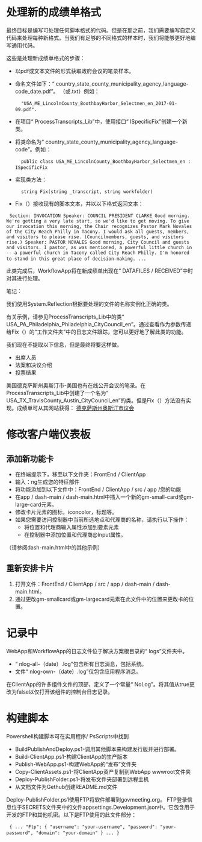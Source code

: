 <h1>处理新的成绩单格式</h1>
<p>最终目标是编写可处理任何脚本格式的代码。但是在那之前，我们需要编写自定义代码来处理每种新格式。当我们有足够的不同格式的样本时，我们将能够更好地编写通用代码。 </p>

<p>这些是处理新成绩单格式的步骤： </p>

<ul>
<li>
<p>以pdf或文本文件的形式获取政府会议的笔录样本。 </p>
</li>
<li>
<p>命名文件如下：“ country_state_county_municipality_agency_language-code_date.pdf”。 （或.txt）例如： </p>
<pre> <code> "USA_ME_LincolnCounty_BoothbayHarbor_Selectmen_en_2017-01-09.pdf".</code> </pre></li>
<li>
<p>在项目“ ProcessTranscripts_Lib”中，使用接口“ ISpecificFix”创建一个新类。 </p>
</li>
<li>
<p>将类命名为“ country_state_county_municipality_agency_language-code”。例如： </p>
<pre> <code> public class USA_ME_LincolnCounty_BoothbayHarbor_Selectmen_en : ISpecificFix</code> </pre></li>
<li>
<p>实现类方法： </p>
<pre> <code> string Fix(string _transcript, string workfolder)</code> </pre></li>
<li>
<p> Fix（）接收现有的脚本文本，并以以下格式返回文本： </p>
</li>
</ul><pre> <code>Section: INVOCATION Speaker: COUNCIL PRESIDENT CLARKE Good morning. We&#39;re getting a very late start, so we&#39;d like to get moving. To give our invocation this morning, the Chair recognizes Pastor Mark Novales of the City Reach Philly in Tacony. I would ask all guests, members, and visitors to please rise. (Councilmembers, guests, and visitors rise.) Speaker: PASTOR NOVALES Good morning, City Council and guests and visitors. I pastor, as was mentioned, a powerful little church in -- a powerful church in Tacony called City Reach Philly. I&#39;m honored to stand in this great place of decision-making. ...</code> </pre>
<p>此类完成后，WorkflowApp将在新成绩单出现在“ DATAFILES / RECEIVED”中时对其进行处理。 </p>

<p>笔记： </p>

<p>我们使用System.Reflection根据要处理的文件的名称实例化正确的类。 </p>

<p>有关示例，请参见ProcessTranscripts_Lib中的类“ USA_PA_Philadelphia_Philadelphia_CityCouncil_en”。通过查看作为参数传递给Fix（）的“工作文件夹”中的日志文件跟踪，您可以更好地了解此类的功能。 </p>

<p>我们现在不提取以下信息，但是最终将要这样做。 </p>

<ul>
<li>出席人员</li>
<li>法案和决议介绍</li>
<li>投票结果</li>
</ul>
<p>美国德克萨斯州奥斯汀市-美国也有在线公开会议的笔录。在ProcessTranscripts_Lib中创建了一个名为“ USA_TX_TravisCounty_Austin_CityCouncil_en”的类。但是Fix（）方法没有实现。成绩单可从其网站获得： <a href="https://www.austintexas.gov/department/city-council/council/council_meeting_info_center.htm">德克萨斯州奥斯汀市议会</a> </p>
<h1>修改客户端仪表板</h1><h2>添加新功能卡</h2>
<ul>
<li>在终端提示下，移至以下文件夹：FrontEnd / ClientApp </li>
<li>输入：ng生成您的特征部件</li>
<li>将功能添加到以下文件中：FrontEnd / ClientApp / src / app /您的功能</li>
<li>在app / dash-main / dash-main.html中插入一个新的gm-small-card或gm-large-card元素。 </li>
<li>修改卡片元素的图标，iconcolor，标题等。 </li>
<li>如果您需要访问控制器中当前所选地点和代理商的名称，请执行以下操作： 
<ul>
<li>将位置和代理商输入属性添加到要素元素</li>
<li>在控制器中添加位置和代理商@Input属性。 </li>
</ul></li>
</ul>
<p> （请参阅dash-main.html中的其他示例） </p>
<h2>重新安排卡片</h2><ol>
<li>打开文件：FrontEnd / ClientApp / src / app / dash-main / dash-main.html。 </li>
<li>通过更改gm-smallcard或gm-largecard元素在此文件中的位置来更改卡的位置。 </li></ol><h1>记录中</h1>
<p> WebApp和WorkflowApp的日志文件位于解决方案根目录的“ logs”文件夹中。 </p>

<ul>
<li> “ nlog-all-（date）.log”包含所有日志消息，包括系统。 </li>
<li>文件“ nlog-own-（date）.log”仅包含应用程序消息。 </li>
</ul>
<p>在ClientApp的许多组件文件的顶部，定义了一个常量“ NoLog”。将其值从true更改为false以仅打开该组件的控制台日志记录。 </p>
<h1>构建脚本</h1>
<p> Powershell构建脚本可在实用程序/ PsScripts中找到</p>

<ul>
<li> BuildPublishAndDeploy.ps1-调用其他脚本来构建发行版并进行部署。 </li>
<li> Build-ClientApp.ps1-构建ClientApp的生产版本</li>
<li> Publish-WebApp.ps1-构建WebApp的“发布”文件夹</li>
<li> Copy-ClientAssets.ps1-将ClientApp资产复制到WebApp wwwroot文件夹</li>
<li> Deploy-PublishFolder.ps1-将发布文件夹部署到远程主机</li>
<li>从文档文件为Gethub创建README.md文件</li>
</ul>
<p> Deploy-PublishFolder.ps1使用FTP将软件部署到govmeeting.org。 FTP登录信息位于SECRETS文件夹中的文件appsettings.Development.json中。它包含用于开发的FTP和其他机密。以下是FTP使用的此文件部分： </p>
<pre> <code>{ ... "Ftp": { "username": "your-username", "password": "your-password", "domain": "your-domain" } ... }</code> </pre>

